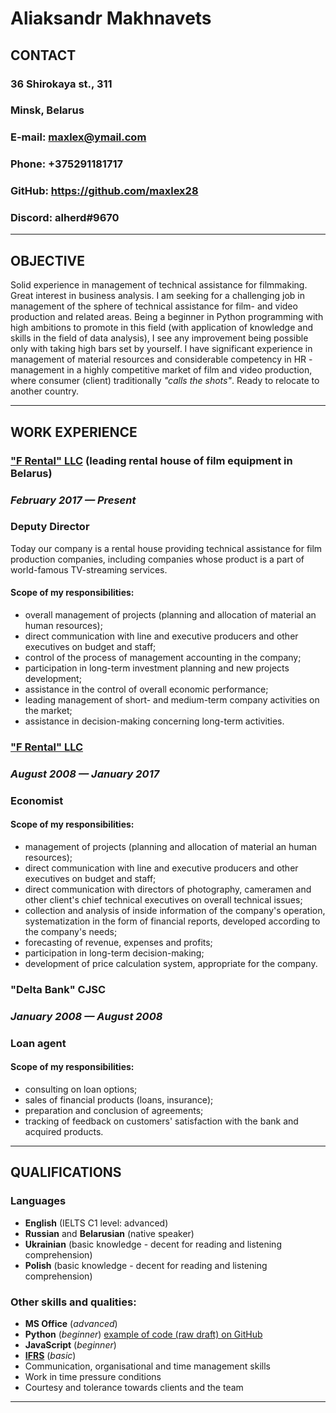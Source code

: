# Aliaksandr Makhnavets

## **CONTACT**

### 36 Shirokaya st., 311

### Minsk, Belarus

### E-mail: maxlex@ymail.com

### Phone: +375291181717

### GitHub: https://github.com/maxlex28

### Discord: alherd#9670

---

## **OBJECTIVE**

Solid experience in management of technical assistance for filmmaking. Great interest
in business analysis.
I am seeking for a challenging job in management of the sphere of technical assistance
for film- and video production and related areas. Being a beginner in Python
programming with high ambitions to promote in this field (with application of knowledge
and skills in the field of data analysis), I see any improvement being possible only with
taking high bars set by yourself. I have significant experience in management of
material resources and considerable competency in HR -management in a highly
competitive market of film and video production, where consumer (client) traditionally
_"calls the shots"_.
Ready to relocate to another country.

---

## **WORK EXPERIENCE**

### ["F Rental" LLC](https://www.facebook.com/firstrental.by) (leading rental house of film equipment in Belarus)

### _February 2017 — Present_

### **Deputy Director**

Today our company is a rental house providing technical assistance for film production
companies, including companies whose product is a part of world-famous TV-streaming
services.

#### **Scope of my responsibilities:**

- overall management of projects (planning and allocation of material an human
  resources);
- direct communication with line and executive producers and other executives on
  budget and staff;
- control of the process of management accounting in the company;
- participation in long-term investment planning and new projects development;
- assistance in the control of overall economic performance;
- leading management of short- and medium-term company activities on the market;
- assistance in decision-making concerning long-term activities.

### ["F Rental" LLC](https://www.facebook.com/firstrental.by)

### _August 2008 — January 2017_

### **Economist**

#### **Scope of my responsibilities:**

- management of projects (planning and allocation of material an human resources);
- direct communication with line and executive producers and other executives on
  budget and staff;
- direct communication with directors of photography, cameramen and other client's
  chief technical executives on overall technical issues;
- collection and analysis of inside information of the company's operation, systematization in the form of financial reports, developed according to the
  company's needs;
- forecasting of revenue, expenses and profits;
- participation in long-term decision-making;
- development of price calculation system, appropriate for the company.

### "Delta Bank" CJSC

### _January 2008 — August 2008_

### **Loan agent**

#### **Scope of my responsibilities:**

- consulting on loan options;
- sales of financial products (loans, insurance);
- preparation and conclusion of agreements;
- tracking of feedback on customers' satisfaction with the bank and acquired products.

---

## **QUALIFICATIONS**

### Languages

- **English** (IELTS C1 level: advanced)
- **Russian** and **Belarusian** (native speaker)
- **Ukrainian** (basic knowledge - decent for reading and listening comprehension)
- **Polish** (basic knowledge - decent for reading and listening comprehension)

### Other skills and qualities:

- **MS Office** (_advanced_)
- **Python** (_beginner_) [example of code (raw draft) on GitHub](https://github.com/maxlex28/examplePyth)
- **JavaScript** (_beginner_)
- [**IFRS**](https://en.wikipedia.org/wiki/International_Financial_Reporting_Standards) (_basic_)
- Communication, organisational and time management skills
- Work in time pressure conditions
- Courtesy and tolerance towards clients and the team

---
